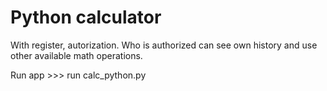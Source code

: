 # Python calculator
With register, autorization. 
Who is authorized can see own history and 
use other available math operations.

Run app >>> run calc_python.py